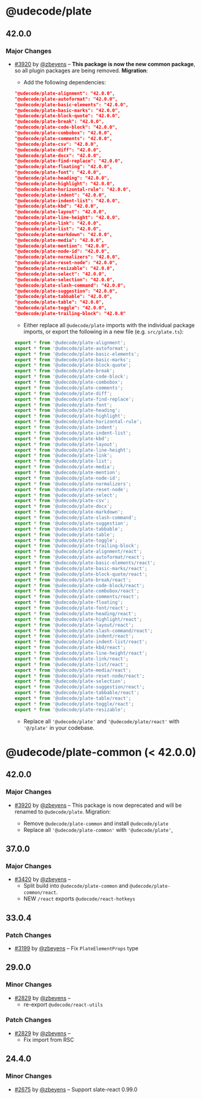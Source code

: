 # @udecode/plate

## 42.0.0

### Major Changes

- [#3920](https://github.com/udecode/plate/pull/3920) by [@zbeyens](https://github.com/zbeyens) – **This package is now the new common package**, so all plugin packages are being removed. **Migration**:

  - Add the following dependencies:

  ```json
  "@udecode/plate-alignment": "42.0.0",
  "@udecode/plate-autoformat": "42.0.0",
  "@udecode/plate-basic-elements": "42.0.0",
  "@udecode/plate-basic-marks": "42.0.0",
  "@udecode/plate-block-quote": "42.0.0",
  "@udecode/plate-break": "42.0.0",
  "@udecode/plate-code-block": "42.0.0",
  "@udecode/plate-combobox": "42.0.0",
  "@udecode/plate-comments": "42.0.0",
  "@udecode/plate-csv": "42.0.0",
  "@udecode/plate-diff": "42.0.0",
  "@udecode/plate-docx": "42.0.0",
  "@udecode/plate-find-replace": "42.0.0",
  "@udecode/plate-floating": "42.0.0",
  "@udecode/plate-font": "42.0.0",
  "@udecode/plate-heading": "42.0.0",
  "@udecode/plate-highlight": "42.0.0",
  "@udecode/plate-horizontal-rule": "42.0.0",
  "@udecode/plate-indent": "42.0.0",
  "@udecode/plate-indent-list": "42.0.0",
  "@udecode/plate-kbd": "42.0.0",
  "@udecode/plate-layout": "42.0.0",
  "@udecode/plate-line-height": "42.0.0",
  "@udecode/plate-link": "42.0.0",
  "@udecode/plate-list": "42.0.0",
  "@udecode/plate-markdown": "42.0.0",
  "@udecode/plate-media": "42.0.0",
  "@udecode/plate-mention": "42.0.0",
  "@udecode/plate-node-id": "42.0.0",
  "@udecode/plate-normalizers": "42.0.0",
  "@udecode/plate-reset-node": "42.0.0",
  "@udecode/plate-resizable": "42.0.0",
  "@udecode/plate-select": "42.0.0",
  "@udecode/plate-selection": "42.0.0",
  "@udecode/plate-slash-command": "42.0.0",
  "@udecode/plate-suggestion": "42.0.0",
  "@udecode/plate-tabbable": "42.0.0",
  "@udecode/plate-table": "42.0.0",
  "@udecode/plate-toggle": "42.0.0",
  "@udecode/plate-trailing-block": "42.0.0"
  ```

  - Either replace all `@udecode/plate` imports with the individual package imports, or export the following in a new file (e.g. `src/plate.ts`):

  ```ts
  export * from '@udecode/plate-alignment';
  export * from '@udecode/plate-autoformat';
  export * from '@udecode/plate-basic-elements';
  export * from '@udecode/plate-basic-marks';
  export * from '@udecode/plate-block-quote';
  export * from '@udecode/plate-break';
  export * from '@udecode/plate-code-block';
  export * from '@udecode/plate-combobox';
  export * from '@udecode/plate-comments';
  export * from '@udecode/plate-diff';
  export * from '@udecode/plate-find-replace';
  export * from '@udecode/plate-font';
  export * from '@udecode/plate-heading';
  export * from '@udecode/plate-highlight';
  export * from '@udecode/plate-horizontal-rule';
  export * from '@udecode/plate-indent';
  export * from '@udecode/plate-indent-list';
  export * from '@udecode/plate-kbd';
  export * from '@udecode/plate-layout';
  export * from '@udecode/plate-line-height';
  export * from '@udecode/plate-link';
  export * from '@udecode/plate-list';
  export * from '@udecode/plate-media';
  export * from '@udecode/plate-mention';
  export * from '@udecode/plate-node-id';
  export * from '@udecode/plate-normalizers';
  export * from '@udecode/plate-reset-node';
  export * from '@udecode/plate-select';
  export * from '@udecode/plate-csv';
  export * from '@udecode/plate-docx';
  export * from '@udecode/plate-markdown';
  export * from '@udecode/plate-slash-command';
  export * from '@udecode/plate-suggestion';
  export * from '@udecode/plate-tabbable';
  export * from '@udecode/plate-table';
  export * from '@udecode/plate-toggle';
  export * from '@udecode/plate-trailing-block';
  export * from '@udecode/plate-alignment/react';
  export * from '@udecode/plate-autoformat/react';
  export * from '@udecode/plate-basic-elements/react';
  export * from '@udecode/plate-basic-marks/react';
  export * from '@udecode/plate-block-quote/react';
  export * from '@udecode/plate-break/react';
  export * from '@udecode/plate-code-block/react';
  export * from '@udecode/plate-combobox/react';
  export * from '@udecode/plate-comments/react';
  export * from '@udecode/plate-floating';
  export * from '@udecode/plate-font/react';
  export * from '@udecode/plate-heading/react';
  export * from '@udecode/plate-highlight/react';
  export * from '@udecode/plate-layout/react';
  export * from '@udecode/plate-slash-command/react';
  export * from '@udecode/plate-indent/react';
  export * from '@udecode/plate-indent-list/react';
  export * from '@udecode/plate-kbd/react';
  export * from '@udecode/plate-line-height/react';
  export * from '@udecode/plate-link/react';
  export * from '@udecode/plate-list/react';
  export * from '@udecode/plate-media/react';
  export * from '@udecode/plate-reset-node/react';
  export * from '@udecode/plate-selection';
  export * from '@udecode/plate-suggestion/react';
  export * from '@udecode/plate-tabbable/react';
  export * from '@udecode/plate-table/react';
  export * from '@udecode/plate-toggle/react';
  export * from '@udecode/plate-resizable';
  ```

  - Replace all `'@udecode/plate'` and `'@udecode/plate/react'` with `'@/plate'` in your codebase.

# @udecode/plate-common (< 42.0.0)

## 42.0.0

### Major Changes

- [#3920](https://github.com/udecode/plate/pull/3920) by [@zbeyens](https://github.com/zbeyens) – This package is now deprecated and will be renamed to `@udecode/plate`. Migration:

  - Remove `@udecode/plate-common` and install `@udecode/plate`
  - Replace all `'@udecode/plate-common'` with `'@udecode/plate'`,

## 37.0.0

### Major Changes

- [#3420](https://github.com/udecode/plate/pull/3420) by [@zbeyens](https://github.com/zbeyens) –
  - Split build into `@udecode/plate-common` and `@udecode/plate-common/react`.
  - NEW `/react` exports `@udecode/react-hotkeys`

## 33.0.4

### Patch Changes

- [#3199](https://github.com/udecode/plate/pull/3199) by [@zbeyens](https://github.com/zbeyens) – Fix `PlateElementProps` type

## 29.0.0

### Minor Changes

- [#2829](https://github.com/udecode/plate/pull/2829) by [@zbeyens](https://github.com/zbeyens) –
  - re-export `@udecode/react-utils`

### Patch Changes

- [#2829](https://github.com/udecode/plate/pull/2829) by [@zbeyens](https://github.com/zbeyens) –
  - Fix import from RSC

## 24.4.0

### Minor Changes

- [#2675](https://github.com/udecode/plate/pull/2675) by [@zbeyens](https://github.com/zbeyens) – Support slate-react 0.99.0
